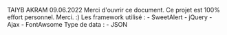 TAIYB AKRAM 09.06.2022
Merci d'ouvrir ce document. Ce projet est 100% effort personnel.
Merci. :)
Les framework utilisé :
    - SweetAlert
    - jQuery
    - Ajax
    - FontAwsome
Type de data :
    - JSON
